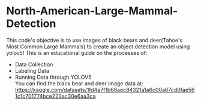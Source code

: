 # North-American-Large-Mammal-Detection
This code's objective is to use images of black bears and deer(Tahoe's Most Common Large Mammals) to create an object detection model using yolov5! This is an educational guide on the processes of:
- Data Collection
- Labeling Data
- Running Data through YOLOV5\
You can find the black bear and deer image data at: https://kaggle.com/datasets/1fd4a7f1b68aec84321a1a6c00a67cd0fae561c1c701774bce223ac30e6aa3ca 
